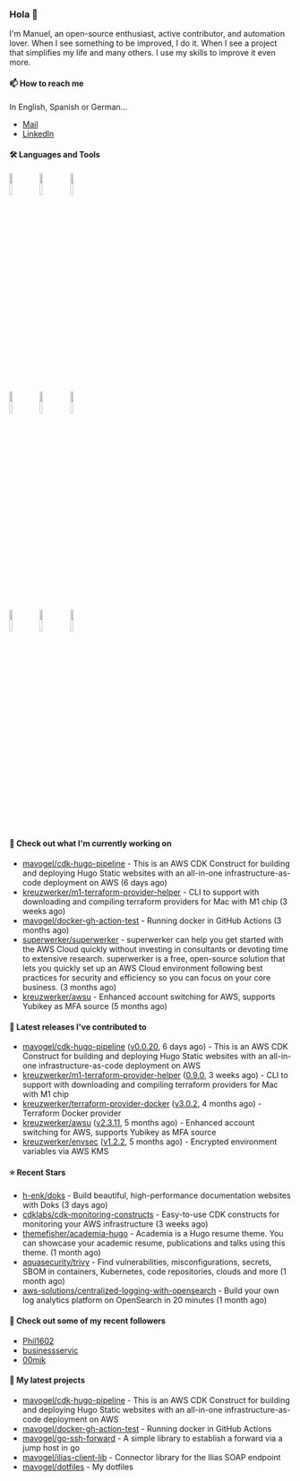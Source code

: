 ### Hola 👋



I'm Manuel, an open-source enthusiast, active contributor, and automation lover. When I see something to be improved, I do it. When I see a project
that simplifies my life and many others. I use my skills to improve it even more.

#### 📫 How to reach me
In English, Spanish or German...

- [Mail](mailto:mavogel@posteo.de)
- [LinkedIn](https://inkedin.com/in/manuel-vogel)

#### 🛠 Languages and Tools
<p>

  <code><img width="10%" src="https://www.vectorlogo.zone/logos/amazon_aws/amazon_aws-ar21.svg"></code>
  <code><img width="10%" src="https://www.vectorlogo.zone/logos/golang/golang-horizontal.svg"></code>
  <code><img width="10%" src="https://www.vectorlogo.zone/logos/kubernetes/kubernetes-ar21.svg"></code>
  <br />
  <code><img width="10%" src="https://www.vectorlogo.zone/logos/terraformio/terraformio-ar21.svg"></code>
  <code><img width="10%" src="https://www.vectorlogo.zone/logos/python/python-horizontal.svg"></code>
  <code><img width="10%" src="https://www.vectorlogo.zone/logos/typescriptlang/typescriptlang-official.svg"></code>
  <br />
  <code><img width="10%" src="https://www.vectorlogo.zone/logos/docker/docker-ar21.svg"></code>
  <code><img width="10%" src="https://www.vectorlogo.zone/logos/gitlab/gitlab-ar21.svg"></code>
  <code><img width="10%" src="https://www.vectorlogo.zone/logos/nodejs/nodejs-horizontal.svg"></code>
  <br />
 
</p>

#### 👷 Check out what I'm currently working on

- [mavogel/cdk-hugo-pipeline](https://github.com/mavogel/cdk-hugo-pipeline) - This is an AWS CDK Construct for building and deploying Hugo Static websites with an all-in-one infrastructure-as-code deployment on AWS (6 days ago)
- [kreuzwerker/m1-terraform-provider-helper](https://github.com/kreuzwerker/m1-terraform-provider-helper) - CLI to support with downloading and compiling terraform providers for Mac with M1 chip (3 weeks ago)
- [mavogel/docker-gh-action-test](https://github.com/mavogel/docker-gh-action-test) - Running docker in GitHub Actions (3 months ago)
- [superwerker/superwerker](https://github.com/superwerker/superwerker) - superwerker can help you get started with the AWS Cloud quickly without investing in consultants or devoting time to extensive research. superwerker is a free, open-source solution that lets you quickly set up an AWS Cloud environment following best practices for security and efficiency so you can focus on your core business.  (3 months ago)
- [kreuzwerker/awsu](https://github.com/kreuzwerker/awsu) - Enhanced account switching for AWS, supports Yubikey as MFA source (5 months ago)

#### 🔭 Latest releases I've contributed to

- [mavogel/cdk-hugo-pipeline](https://github.com/mavogel/cdk-hugo-pipeline) ([v0.0.20](https://github.com/mavogel/cdk-hugo-pipeline/releases/tag/v0.0.20), 6 days ago) - This is an AWS CDK Construct for building and deploying Hugo Static websites with an all-in-one infrastructure-as-code deployment on AWS
- [kreuzwerker/m1-terraform-provider-helper](https://github.com/kreuzwerker/m1-terraform-provider-helper) ([0.9.0](https://github.com/kreuzwerker/m1-terraform-provider-helper/releases/tag/0.9.0), 3 weeks ago) - CLI to support with downloading and compiling terraform providers for Mac with M1 chip
- [kreuzwerker/terraform-provider-docker](https://github.com/kreuzwerker/terraform-provider-docker) ([v3.0.2](https://github.com/kreuzwerker/terraform-provider-docker/releases/tag/v3.0.2), 4 months ago) - Terraform Docker provider
- [kreuzwerker/awsu](https://github.com/kreuzwerker/awsu) ([v2.3.11](https://github.com/kreuzwerker/awsu/releases/tag/v2.3.11), 5 months ago) - Enhanced account switching for AWS, supports Yubikey as MFA source
- [kreuzwerker/envsec](https://github.com/kreuzwerker/envsec) ([v1.2.2](https://github.com/kreuzwerker/envsec/releases/tag/v1.2.2), 5 months ago) - Encrypted environment variables via AWS KMS

#### ⭐ Recent Stars

- [h-enk/doks](https://github.com/h-enk/doks) - Build beautiful, high-performance documentation websites with Doks (3 days ago)
- [cdklabs/cdk-monitoring-constructs](https://github.com/cdklabs/cdk-monitoring-constructs) - Easy-to-use CDK constructs for monitoring your AWS infrastructure (3 weeks ago)
- [themefisher/academia-hugo](https://github.com/themefisher/academia-hugo) - Academia is a Hugo resume theme. You can showcase your academic resume, publications and talks using this theme. (1 month ago)
- [aquasecurity/trivy](https://github.com/aquasecurity/trivy) - Find vulnerabilities, misconfigurations, secrets, SBOM in containers, Kubernetes, code repositories, clouds and more (1 month ago)
- [aws-solutions/centralized-logging-with-opensearch](https://github.com/aws-solutions/centralized-logging-with-opensearch) - Build your own log analytics platform on OpenSearch in 20 minutes (1 month ago)

#### 👯 Check out some of my recent followers

- [Phil1602](https://github.com/Phil1602)
- [businessservic](https://github.com/businessservic)
- [00mjk](https://github.com/00mjk)





#### 🌱 My latest projects

- [mavogel/cdk-hugo-pipeline](https://github.com/mavogel/cdk-hugo-pipeline) - This is an AWS CDK Construct for building and deploying Hugo Static websites with an all-in-one infrastructure-as-code deployment on AWS
- [mavogel/docker-gh-action-test](https://github.com/mavogel/docker-gh-action-test) - Running docker in GitHub Actions
- [mavogel/go-ssh-forward](https://github.com/mavogel/go-ssh-forward) - A simple library to establish a forward via a jump host in go
- [mavogel/ilias-client-lib](https://github.com/mavogel/ilias-client-lib) - Connector library for the Ilias SOAP endpoint
- [mavogel/dotfiles](https://github.com/mavogel/dotfiles) - My dotfiles
